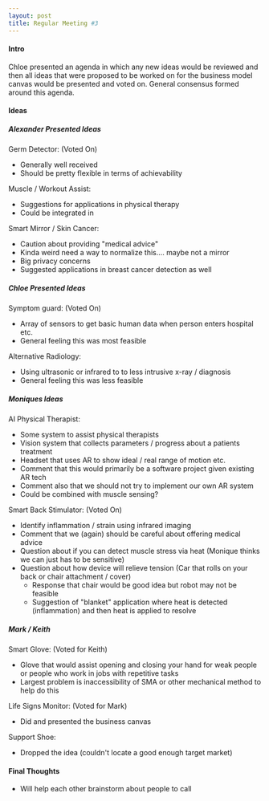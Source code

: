 ```yaml
---
layout: post
title: Regular Meeting #3
---
```


#### Intro

Chloe presented an agenda in which any new ideas would be reviewed and then all ideas that were proposed to be worked on for the business model canvas would be presented and voted on. General consensus formed around this agenda. 


#### Ideas

##### Alexander Presented Ideas
Germ Detector: (Voted On)
* Generally well received
* Should be pretty flexible in terms of achievability

Muscle / Workout Assist:
* Suggestions for applications in physical therapy
* Could be integrated in

Smart Mirror / Skin Cancer:
* Caution about providing "medical advice"
* Kinda weird need a way to normalize this.... maybe not a mirror
* Big privacy concerns
* Suggested applications in breast cancer detection as well

##### Chloe Presented Ideas

Symptom guard: (Voted On)
  * Array of sensors to get basic human data when person enters hospital etc.
  * General feeling this was most feasible

Alternative Radiology:
  * Using ultrasonic or infrared to to less intrusive x-ray / diagnosis
  * General feeling this was less feasible

##### Moniques Ideas

AI Physical Therapist:
  * Some system to assist physical therapists
  * Vision system that collects parameters / progress about a patients treatment
  * Headset that uses AR to show ideal / real range of motion etc.
  * Comment that this would primarily be a software project given existing AR tech
  * Comment also that we should not try to implement our own AR system
  * Could be combined with muscle sensing?

Smart Back Stimulator: (Voted On)
  * Identify inflammation / strain using infrared imaging
  * Comment that we (again) should be careful about offering medical advice
  * Question about if you can detect muscle stress via heat (Monique thinks we can just has to be sensitive)
  * Question about how device will relieve tension (Car that rolls on your back or chair attachment / cover)
     * Response that chair would be good idea but robot may not be feasible
     * Suggestion of "blanket" application where heat is detected (inflammation) and then heat is applied to resolve

##### Mark / Keith

Smart Glove: (Voted for Keith)
  * Glove that would assist opening and closing your hand for weak people or people who work in jobs with repetitive tasks
  * Largest problem is inaccessibility of SMA or other mechanical method to help do this

Life Signs Monitor: (Voted for Mark)
  * Did and presented the business canvas

Support Shoe:
  * Dropped the idea (couldn't locate a good enough target market)

#### Final Thoughts
* Will help each other brainstorm about people to call
